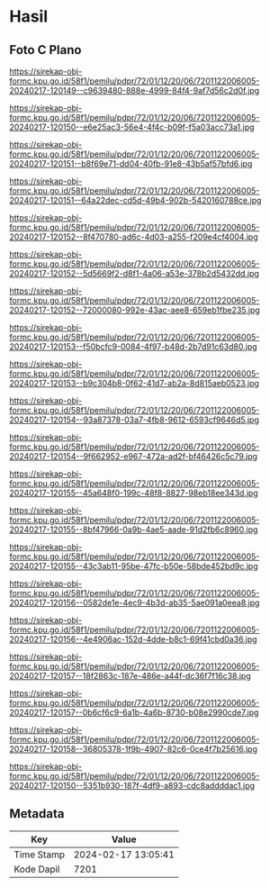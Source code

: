 # Hasil

## Foto C Plano

https://sirekap-obj-formc.kpu.go.id/58f1/pemilu/pdpr/72/01/12/20/06/7201122006005-20240217-120149--c9639480-888e-4999-84f4-9af7d56c2d0f.jpg

https://sirekap-obj-formc.kpu.go.id/58f1/pemilu/pdpr/72/01/12/20/06/7201122006005-20240217-120150--e6e25ac3-56e4-4f4c-b09f-f5a03acc73a1.jpg

https://sirekap-obj-formc.kpu.go.id/58f1/pemilu/pdpr/72/01/12/20/06/7201122006005-20240217-120151--b8f69e71-dd04-40fb-91e8-43b5af57bfd6.jpg

https://sirekap-obj-formc.kpu.go.id/58f1/pemilu/pdpr/72/01/12/20/06/7201122006005-20240217-120151--64a22dec-cd5d-49b4-902b-5420160788ce.jpg

https://sirekap-obj-formc.kpu.go.id/58f1/pemilu/pdpr/72/01/12/20/06/7201122006005-20240217-120152--8f470780-ad6c-4d03-a255-f209e4cf4004.jpg

https://sirekap-obj-formc.kpu.go.id/58f1/pemilu/pdpr/72/01/12/20/06/7201122006005-20240217-120152--5d5669f2-d8f1-4a06-a53e-378b2d5432dd.jpg

https://sirekap-obj-formc.kpu.go.id/58f1/pemilu/pdpr/72/01/12/20/06/7201122006005-20240217-120152--72000080-992e-43ac-aee8-659eb1fbe235.jpg

https://sirekap-obj-formc.kpu.go.id/58f1/pemilu/pdpr/72/01/12/20/06/7201122006005-20240217-120153--f50bcfc9-0084-4f97-b48d-2b7d91c63d80.jpg

https://sirekap-obj-formc.kpu.go.id/58f1/pemilu/pdpr/72/01/12/20/06/7201122006005-20240217-120153--b9c304b8-0f62-41d7-ab2a-8d815aeb0523.jpg

https://sirekap-obj-formc.kpu.go.id/58f1/pemilu/pdpr/72/01/12/20/06/7201122006005-20240217-120154--93a87378-03a7-4fb8-9612-6593cf9646d5.jpg

https://sirekap-obj-formc.kpu.go.id/58f1/pemilu/pdpr/72/01/12/20/06/7201122006005-20240217-120154--9f662952-e967-472a-ad2f-bf46426c5c79.jpg

https://sirekap-obj-formc.kpu.go.id/58f1/pemilu/pdpr/72/01/12/20/06/7201122006005-20240217-120155--45a648f0-199c-48f8-8827-98eb18ee343d.jpg

https://sirekap-obj-formc.kpu.go.id/58f1/pemilu/pdpr/72/01/12/20/06/7201122006005-20240217-120155--8bf47966-0a9b-4ae5-aade-91d2fb6c8960.jpg

https://sirekap-obj-formc.kpu.go.id/58f1/pemilu/pdpr/72/01/12/20/06/7201122006005-20240217-120155--43c3ab11-95be-47fc-b50e-58bde452bd9c.jpg

https://sirekap-obj-formc.kpu.go.id/58f1/pemilu/pdpr/72/01/12/20/06/7201122006005-20240217-120156--0582de1e-4ec9-4b3d-ab35-5ae091a0eea8.jpg

https://sirekap-obj-formc.kpu.go.id/58f1/pemilu/pdpr/72/01/12/20/06/7201122006005-20240217-120156--4e4906ac-152d-4dde-b8c1-69f41cbd0a36.jpg

https://sirekap-obj-formc.kpu.go.id/58f1/pemilu/pdpr/72/01/12/20/06/7201122006005-20240217-120157--18f2863c-187e-486e-a44f-dc36f7f16c38.jpg

https://sirekap-obj-formc.kpu.go.id/58f1/pemilu/pdpr/72/01/12/20/06/7201122006005-20240217-120157--0b6cf6c9-6a1b-4a6b-8730-b08e2990cde7.jpg

https://sirekap-obj-formc.kpu.go.id/58f1/pemilu/pdpr/72/01/12/20/06/7201122006005-20240217-120158--36805378-1f9b-4907-82c6-0ce4f7b25616.jpg

https://sirekap-obj-formc.kpu.go.id/58f1/pemilu/pdpr/72/01/12/20/06/7201122006005-20240217-120150--5351b930-187f-4df9-a893-cdc8addddac1.jpg


## Metadata

| Key        | Value               |
| ---------- | ------------------- |
| Time Stamp | 2024-02-17 13:05:41 |
| Kode Dapil | 7201                |



